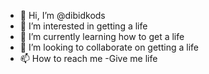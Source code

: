 - 👋 Hi, I’m @dibidkods
- 👀 I’m interested in getting a life
- 🌱 I’m currently learning how to get a life
- 💞️ I’m looking to collaborate on getting a life
- 📫 How to reach me -Give me life

<!---
dibidkods/dibidkods is a ✨ special ✨ repository because its `README.md` (this file) appears on your GitHub profile.
You can click the Preview link to take a look at your changes.
--->
